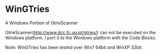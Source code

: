 WinGTries
=========

A Windows Portion of GtrieScanner

GtrieScanner(http://www.dcc.fc.up.pt/gtries/) can not be executed on the Windows platform.
I port it to the Windows platform with the Code Blocks.

Note:
WinGTries has been tested over Win7 64bit and WinXP 32bit.
